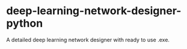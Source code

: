 # deep-learning-network-designer-python
A detailed deep learning network designer with ready to use .exe.
